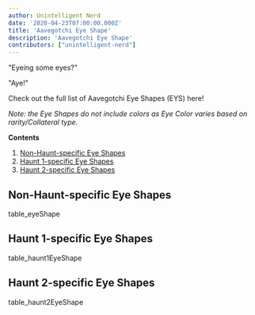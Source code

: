 ```yaml
---
author: Unintelligent Nerd
date: '2020-04-23T07:00:00.000Z'
title: 'Aavegotchi Eye Shape'
description: 'Aavegotchi Eye Shape'
contributors: ["unintelligent-nerd"]
---
```


"Eyeing some eyes?"

"Aye!"

Check out the full list of Aavegotchi Eye Shapes (EYS) here!

*Note: the Eye Shapes do not include colors as Eye Color varies based on rarity/Collateral type.*

<div class="contentsBox">

**Contents**

<ol>
<li><a href=#non-haunt-specific-eye-shapes>Non-Haunt-specific Eye Shapes</a></li>
<li><a href=#haunt-1-specific-eye-shapes>Haunt 1-specific Eye Shapes</a></li>
<li><a href=#haunt-2-specific-eye-shapes>Haunt 2-specific Eye Shapes</a></li>
</ol>

</div>

## Non-Haunt-specific Eye Shapes

table_eyeShape

## Haunt 1-specific Eye Shapes

table_haunt1EyeShape


## Haunt 2-specific Eye Shapes

table_haunt2EyeShape
